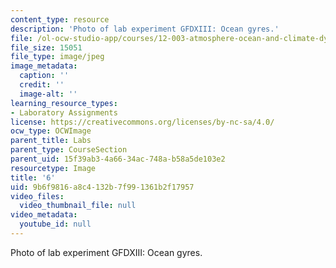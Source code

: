 ```yaml
---
content_type: resource
description: 'Photo of lab experiment GFDXIII: Ocean gyres.'
file: /ol-ocw-studio-app/courses/12-003-atmosphere-ocean-and-climate-dynamics-fall-2008/9b6f9816a8c4132b7f991361b2f17957_6.jpg
file_size: 15051
file_type: image/jpeg
image_metadata:
  caption: ''
  credit: ''
  image-alt: ''
learning_resource_types:
- Laboratory Assignments
license: https://creativecommons.org/licenses/by-nc-sa/4.0/
ocw_type: OCWImage
parent_title: Labs
parent_type: CourseSection
parent_uid: 15f39ab3-4a66-34ac-748a-b58a5de103e2
resourcetype: Image
title: '6'
uid: 9b6f9816-a8c4-132b-7f99-1361b2f17957
video_files:
  video_thumbnail_file: null
video_metadata:
  youtube_id: null
---
```

Photo of lab experiment GFDXIII: Ocean gyres.